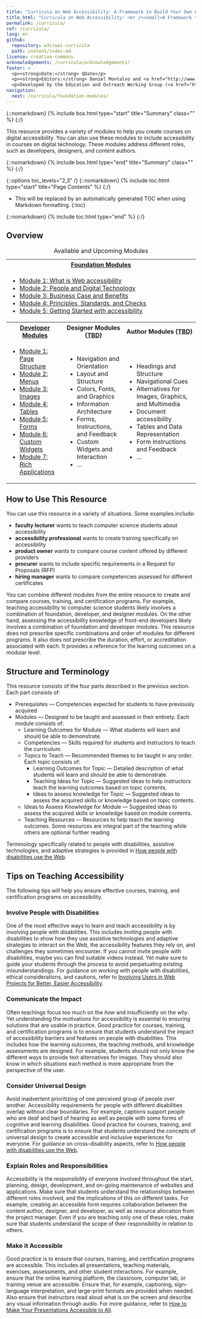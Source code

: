 ```yaml
---
title: "Curricula on Web Accessibility: A Framework to Build Your Own Courses"
title_html: "Curricula on Web Accessibility: <br /><small>A Framework to Build Your Own Courses</small>"
permalink: /curricula/
ref: /curricula/
lang: en
github:
  repository: w3c/wai-curricula
  path: content/index.md
license: creative-commons
acknowledgements: /curricula/acknowledgements/
footer: >
  <p><strong>Date:</strong> $Date</p>
  <p><strong>Editors:</strong> Daniel Montalvo and <a href="http://www.w3.org/People/shadi/">Shadi Abou-Zahra</a>. Contributors: <a href="https://www.w3.org/WAI/EO/EOWG-members">EOWG Participants</a>. ACKNOWLEDGEMENTS lists contributors and credits.</p>
  <p>Developed by the Education and Outreach Working Group (<a href="http://www.w3.org/WAI/EO/">EOWG</a>). Developed with support from the <a href="https://www.w3.org/WAI/about/projects/wai-guide/">WAI-Guide Project</a> funded by the European Commission (EC) under the Horizon 2020 program (Grant Agreement 822245).</p>
navigation:
  next: /curricula/foundation-modules/
---
```


{::nomarkdown}
{% include box.html type="start" title="Summary" class="" %}
{:/}

This resource provides a variety of modules to help you create courses on digital accessibility. You can also use these modules to include accessibility in courses on digital technology. These modules address different roles, such as developers, designers, and content authors.

{::nomarkdown}
{% include box.html type="end" title="Summary" class="" %}
{:/}

{::options toc_levels="2,3" /}
{::nomarkdown}
{% include toc.html type="start" title="Page Contents" %}
{:/}

- This will be replaced by an automatically generated TOC when using Markdown formatting.
{:toc}

{::nomarkdown}
{% include toc.html type="end" %}
{:/}

## Overview

<table class="dense">
 <caption>Available and Upcoming Modules</caption>
    <tr>
      <th colspan="3"> <a href="{{ '/curricula/foundation-modules/' | relative_url }}">Foundation Modules</a> </th>
    </tr>
    <tr>
      <td colspan="3">
        <ul>
          <li><a href="{{ '/curricula/foundation-modules/what-is-web-accessibility/' | relative_url }}">Module 1: What is Web accessibility</a></li>
          <li><a href="{{ '/curricula/foundation-modules/people-and-digital-technology/' | relative_url }}">Module 2: People and Digital Technology</a></li>
          <li><a href="{{ '/curricula/foundation-modules/business-case-and-benefits/' | relative_url }}">Module 3: Business Case and Benefits</a></li>
          <li><a href="{{ '/curricula/foundation-modules/principles-standards-and-checks/' | relative_url }}">Module 4: Principles, Standards, and Checks</a></li>
          <li><a href="{{ '/curricula/foundation-modules/getting-started-with-accessibility/' | relative_url }}">Module 5: Getting Started with accessibility</a></li>
        </ul>
      </td>
    </tr>
    <tr>
      <th> <a href="{{ '/curricula/developer-modules/' | relative_url }}">Developer Modules</a> </th>
      <th> Designer Modules (<abbr title="To be Developed">TBD</abbr>) </th>
      <th> Author Modules (<abbr title="To be Developed">TBD</abbr>) </th>
    </tr>
    <tr>
      <td>
        <ul>
         <li> <a href="{{ '/curricula/developer-modules/page-structure/' | relative_url }}">Module 1: Page Structure</a></li>
          <li> <a href="{{ '/curricula/developer-modules/menus/' | relative_url }}">Module 2: Menus</a></li>
          <li> <a href="{{ '/curricula/developer-modules/images/' | relative_url }}">Module 3: Images</a></li>
          <li> <a href="{{ '/curricula/developer-modules/tables/' | relative_url }}">Module 4: Tables</a></li>
          <li> <a href="{{ '/curricula/developer-modules/forms/' | relative_url }}">Module 5: Forms</a></li>
          <li> <a href="{{ '/curricula/developer-modules/custom-widgets/' | relative_url }}">Module 6: Custom Widgets</a></li>
          <li> <a href="{{ '/curricula/developer-modules/rich-applications/' | relative_url }}">Module 7: Rich Applications</a></li>
        </ul>
      </td>
      <td>
        <ul>
          <li> Navigation and Orientation </li>
          <li> Layout and Structure </li>
          <li> Colors, Fonts, and Graphics </li>
          <li> Information Architecture </li>
          <li> Forms, Instructions, and Feedback </li>
          <li> Custom Widgets and Interaction</li>
          <li> &hellip; </li>
        </ul>
      </td>
      <td>
        <ul>
          <li> Headings and Structure</li>
          <li> Navigational Cues </li>
          <li> Alternatives for Images, Graphics, and Multimedia </li>
          <li> Document accessibility </li>
          <li> Tables and Data Representation</li>
          <li> Form Instructions and Feedback </li>
          <li> &hellip; </li>
        </ul>
      </td>
    </tr>
</table>

## How to Use This Resource

You can use this resource in a variety of situations. Some examples include:

* **faculty lecturer** wants to teach computer science students about accessibility
* **accessibility professional** wants to create training specifically on accessibility
* **product owner** wants to compare course content offered by different providers
* **procurer** wants to include specific requirements in a Request for Proposals (RFP)
* **hiring manager** wants to compare competencies assessed for different certificates

You can combine different modules from the entire resource to create and compare courses, training, and certification programs. For example, teaching accessibility to computer science students likely involves a combination of foundation, developer, and designer modules. On the other hand, assessing the accessibility knowledge of front-end developers likely involves a combination of foundation and developer modules. This resource does not prescribe specific combinations and order of modules for different programs. It also does not prescribe the duration, effort, or accreditation associated with each. It provides a reference for the learning outcomes on a modular level.

## Structure and Terminology

This resource consists of the four parts described in the previous section. Each part consists of:

* Prerequisites &mdash; Competencies expected for students to have previously acquired
* Modules &mdash; Designed to be taught and assessed in their entirety. Each module consists of:
  * Learning Outcomes for Module &mdash; What students will learn and should be able to demonstrate.
  * Competencies &mdash; Skills required for students and instructors to teach the curriculum.
  * Topics to Teach &mdash; Recommended themes to be taught in any order. Each topic consists of:
    * Learning Outcomes for Topic &mdash; Detailed description of what students will learn and should be able to demonstrate.
    * Teaching Ideas for Topic &mdash; Suggested ideas to help instructors teach the learning outcomes based on topic contents.
    * Ideas to assess knowledge for Topic &mdash; Suggested ideas to assess the acquired skills or knowledge based on topic contents.
  * Ideas to Assess Knowledge for Module &mdash; Suggested ideas to assess the acquired skills or knowledge based on module contents.
  * Teaching Resources &mdash; Resources to help teach the learning outcomes. Some resources are integral part of the teaching while others are optional further reading.

Terminology specifically related to people with disabilities, assistive technologies, and adaptive strategies is provided in [How people with disabilities use the Web](/people-use-web).

## Tips on Teaching Accessibility

The following tips will help you ensure effective courses, training, and certification programs on accessibility.

### Involve People with Disabilities

One of the most effective ways to learn and teach accessibility is by involving people with disabilities. This includes inviting people with disabilities to show how they use assistive technologies and adaptive strategies to interact on the Web, the accessibility features they rely on, and challenges they sometimes encounter. If you cannot invite people with disabilities, maybe you can find suitable videos instead. Yet make sure to guide your students through the process to avoid perpetuating existing misunderstandings. For guidance on working with people with disabilities, ethical considerations, and cautions, refer to [Involving Users in Web Projects for Better, Easier Accessibility](/planning/involving-users/).

### Communicate the Impact

Often teachings focus too much on the *how* and insufficiently on the *why*. Yet understanding the motivations for accessibility is essential to ensuring solutions that are usable in practice. Good practice for courses, training, and certification programs is to ensure that students understand the impact of accessibility barriers and features on people with disabilities. This includes how the learning outcomes, the teaching methods, and knowledge assessments are designed. For example, students should not only know the different ways to provide text alternatives for images. They should also know in which situations each method is more appropriate from the perspective of the user.

### Consider Universal Design

Avoid inadvertent prioritizing of one perceived group of people over another. Accessibility requirements for people with different disabilities overlap without clear boundaries. For example, captions support people who are deaf and hard of hearing as well as people with some forms of cognitive and learning disabilities. Good practice for courses, training, and certification programs is to ensure that students understand the concepts of universal design to create accessible and inclusive experiences for everyone. For guidance on cross-disability aspects, refer to [How people with disabilities use the Web](/people-use-web).

### Explain Roles and Responsibilities

Accessibility is the responsibility of everyone involved throughout the start, planning, design, development, and on-going maintenance of websites and applications. Make sure that students understand the relationships between different roles involved, and the implications of this on different tasks. For example, creating an accessible form requires collaboration between the content author, designer, and developer, as well as resource allocation from the project manager. Even if you are teaching only one of these roles, make sure that students understand the scope of their responsibility in relation to others.

### Make it Accessible

Good practice is to ensure that courses, training, and certification programs are accessible. This includes all presentations, teaching materials, exercises, assessments, and other student interactions. For example, ensure that the online learning platform, the classroom, computer lab, or training venue are accessible. Ensure that, for example, captioning, sign-language interpretation, and large-print formats are provided when needed. Also ensure that instructors read aloud what is on the screen and describe any visual information through audio. For more guidance, refer to [How to Make Your Presentations Accessible to All](/teach-advocate/accessible-presentations/).
